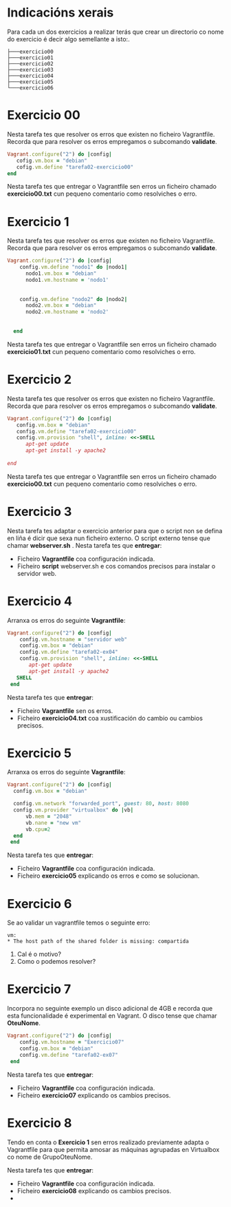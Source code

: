 # Indicacións xerais
Para cada un dos exercicios a realizar terás que crear un directorio co nome do exercicio é decir algo semellante a isto:.
```
├───exercicio00
├───exercicio01
├───exercicio02
├───exercicio03
├───exercicio04
├───exercicio05
└───exercicio06
```


# Exercicio 00
Nesta tarefa tes que resolver os erros que existen no ficheiro Vagrantfile. Recorda que para resolver os erros empregamos o subcomando **validate**. 
```ruby
Vagrant.configure("2") do |config|
   cofig.vm.box = "debian"
   cofig.vm.define "tarefa02-exercicio00"  
end
``` 
Nesta tarefa tes que entregar o Vagrantfile sen erros un ficheiro chamado **exercicio00.txt** cun pequeno comentario como resolviches o erro. 


# Exercicio 1
Nesta tarefa tes que resolver os erros que existen no ficheiro Vagrantfile. Recorda que para resolver os erros empregamos o subcomando **validate**. 
```ruby
Vagrant.configure("2") do |config|
    config.vm.define "nodo1" do |nodo1|
      nodo1.vm.box = "debian"
      nodo1.vm.hostname = 'nodo1'
     
   
    config.vm.define "nodo2" do |nodo2|
      nodo2.vm.box = "debian"
      nodo2.vm.hostname = 'nodo2'
    
    
  end
``` 
Nesta tarefa tes que entregar o Vagrantfile sen erros un ficheiro chamado **exercicio01.txt** cun pequeno comentario como resolviches o erro. 


# Exercicio 2
Nesta tarefa tes que resolver os erros que existen no ficheiro Vagrantfile. Recorda que para resolver os erros empregamos o subcomando **validate**. 
```ruby
Vagrant.configure("2") do |config|
   config.vm.box = "debian"
   config.vm.define "tarefa02-exercicio00"  
   config.vm.provision "shell", inline: <<-SHELL
      apt-get update
      apt-get install -y apache2
  
end
``` 
Nesta tarefa tes que entregar o Vagrantfile sen erros un ficheiro chamado **exercicio00.txt** cun pequeno comentario como resolviches o erro. 

# Exercicio 3
Nesta tarefa tes adaptar o exercicio anterior para que o script non se defina en liña é dicir que sexa nun ficheiro externo. O script externo tense que chamar **webserver.sh** .  Nesta tarefa tes que **entregar**:
* Ficheiro **Vagrantfile** coa configuración indicada.
* Ficheiro **script** webserver.sh e cos comandos precisos para instalar o servidor web. 


# Exercicio 4
Arranxa os erros do seguinte **Vagrantfile**:

```ruby
Vagrant.configure("2") do |config|
    config.vm.hostname = "servidor web"
    config.vm.box = "debian"
    config.vm.define "tarefa02-ex04"  
    config.vm.provision "shell", inline: <<-SHELL
       apt-get update
       apt-get install -y apache2
   SHELL
 end
```
Nesta tarefa tes que **entregar**:
* Ficheiro **Vagrantfile** sen os erros. 
* Ficheiro **exercicio04.txt** coa xustificación do cambio ou cambios precisos. 




# Exercicio 5
Arranxa os erros do seguinte **Vagrantfile**:
```ruby
Vagrant.configure("2") do |config| 
  config.vm.box = "debian"

  config.vm.network "forwarded_port", guest: 80, host: 8080
  config.vm.provider "virtualbox" do |vb|
      vb.mem = "2048"
      vb.nane = "new vm"
      vb.cpu=2
  end
 end
 ``` 

 Nesta tarefa tes que **entregar**:
* Ficheiro **Vagrantfile** coa configuración indicada.
* Ficheiro **exercicio05** explicando os erros e como se solucionan.


# Exercicio 6
Se ao validar un vagrantfile temos o seguinte erro:

```
vm:
* The host path of the shared folder is missing: compartida
```
1. Cal é o motivo? 
2. Como o podemos resolver? 


# Exercicio 7
Incorpora no seguinte exemplo un disco adicional de 4GB e recorda que esta funcionalidade é experimental en Vagrant. O disco tense que chamar **OteuNome**. 
```ruby
Vagrant.configure("2") do |config|
    config.vm.hostname = "Exercicio07"
    config.vm.box = "debian"
    config.vm.define "tarefa02-ex07"  
 end
```

 Nesta tarefa tes que **entregar**:
* Ficheiro **Vagrantfile** coa configuración indicada.
* Ficheiro **exercicio07** explicando os cambios precisos. 


# Exercicio 8
Tendo en conta o **Exercicio 1** sen erros realizado previamente adapta o Vagrantfile para que permita amosar as máquinas agrupadas en Virtualbox co nome de GrupoOteuNome. 

 Nesta tarefa tes que **entregar**:
* Ficheiro **Vagrantfile** coa configuración indicada.
* Ficheiro **exercicio08** explicando os cambios precisos. 
* 